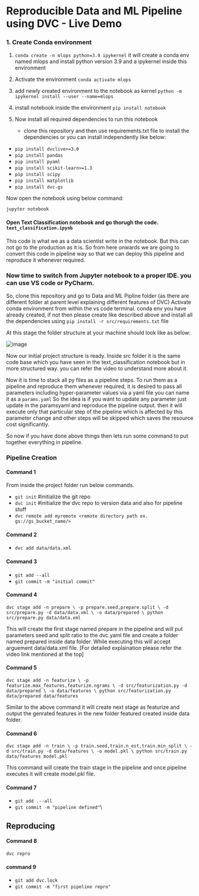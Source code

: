 # **Reproducible Data and ML Pipeline using DVC - Live Demo**

### 1. Create Conda environment

1. `conda create -n mlops python=3.9 ipykernel` 
it will create a conda env named mlops and install python version 3.9 and a ipykernel inside this environment

2. Activate the environment
`conda activate mlops`

3. add newly created environment to the notebook as kernel
`python -m ipykernel install --user --name=mlops` 

4. install notebook inside the environment
`pip install notebook`

5. Now install all required dependencies to run this notebook

   * clone this repository and then use requirements.txt file to install the dependencies or you can install independently like below:

* `pip install dvclive>=3.0`
* `pip install pandas`
* `pip install pyaml`
* `pip install scikit-learn>=1.3`
* `pip install scipy`
* `pip install matplotlib`
* `pip install dvc-gs`

Now open the notebook using below command:

`jupyter notebook`

#### Open Text Classification notebook and go thorugh the code. `text_classification.ipynb`
This code is what we as a data scientist write in the notebook. But this can not go to the production as it is. So from here onwards we are going to convert this code in pipeline way so that we can deploy this pipeline and reproduce it whenever required.

### Now time to switch from Jupyter notebook to a proper IDE. you can use VS code or PyCharm.
So, clone this repository and go to Data and ML Pipline folder (as there are different folder at parent level explaining different features of DVC)
Activate conda environment from within the vs code terminal. conda env you have already created, if not then please create like described above and install all the dependencies using `pip install -r src/requirements.txt` file

At this stage the folder structure at your machine should look like as below:

![image](https://github.com/user-attachments/assets/26811fc7-1b98-412a-a727-20e369269d43)

Now our initial project structure is ready. Inside src folder it is the same code base which you have seen in the text_classification notebook but in more structured way.
you can refer the video to understand more about it.

Now it is time to stack all py files as a pipeline steps.
To run them as a pipeline and reproduce them whenever required, it is desired to pass all parameters including hyper-parameter values via a yaml file you can name it as a `params.yaml`
So the idea is if you want to update any parameter just update in the paramsyaml and reproduce the pipeline output. then it will execute only that particular step of the pipeline which is affected by this parameter change and other steps will be skipped which saves the resource cost significantly.

So now if you have done above things then lets run some command to put together everything in pipeline.

### Pipeline Creation

#### **Command 1**
From inside the project folder run below commands.
* `git init` #initialize the git repo
* `dvc init` #initialize the dvc repo to version data and also for pipeline stuff
* `dvc remote add myremote <remote directory path ex. gs://gs_bucket_name/>`

#### **Command 2**
* `dvc add data/data.xml`
#### **Command 3**
* `git add --all`
* `git commit -m "initial commit"`
#### **Command 4**
`dvc stage add -n prepare \
                -p prepare.seed,prepare.split \
                -d src/prepare.py -d data/data.xml \
                -o data/prepared \
                python src/prepare.py data/data.xml`
                
This will create the first stage named prepare in the pipeline and will put parameters seed and split ratio to the dvc.yaml file and create a folder named prepared inside data folder. While executing this will accept arguement data/data.xml file. [For detailed explaination please refer the video link mentioned at the top]

#### **Command 5**
`dvc stage add -n featurize \
                -p featurize.max_features,featurize.ngrams \
                -d src/featurization.py -d data/prepared \
                -o data/features \
                python src/featurization.py data/prepared data/features`

 Similar to the above command it will create next stage as featurize and output the genrated features in the new folder featured created inside data folder.

#### **Command 6**
`dvc stage add -n train \
                -p train.seed,train.n_est,train.min_split \
                -d src/train.py -d data/features \
                -o model.pkl \
                python src/train.py data/features model.pkl`

This command will create the train stage in the pipeline and once pipeline executes it will create model.pkl file.

#### **Command 7**
* `git add .--all`
* `git commit -m "pipeline defined"`\

## Reproducing
#### **Command 8**

`dvc repro`

#### **command 9**
* `git add dvc.lock`
* `git commit -m "first pipeline repro"`



